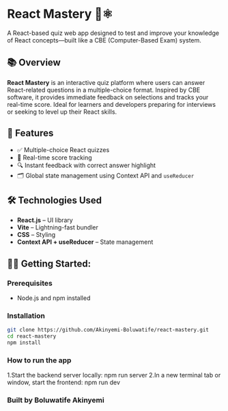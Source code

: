 # React Mastery 🧠⚛️

A React-based quiz web app designed to test and improve your knowledge of React concepts—built like a CBE (Computer-Based Exam) system.

## 📚 Overview

**React Mastery** is an interactive quiz platform where users can answer React-related questions in a multiple-choice format. Inspired by CBE software, it provides immediate feedback on selections and tracks your real-time score. Ideal for learners and developers preparing for interviews or seeking to level up their React skills.

## 🚀 Features

- ✅ Multiple-choice React quizzes
- 🧠 Real-time score tracking
- 🔍 Instant feedback with correct answer highlight
- 🗂️ Global state management using Context API and `useReducer`

## 🛠️ Technologies Used

- **React.js** – UI library
- **Vite** – Lightning-fast bundler
- **CSS** – Styling
- **Context API + useReducer** – State management

## 🧑‍💻 Getting Started:

### Prerequisites

- Node.js and npm installed

### Installation

```bash
git clone https://github.com/Akinyemi-Boluwatife/react-mastery.git
cd react-mastery
npm install
```

### How to run the app
1.Start the backend server locally: npm run server
2.In a new terminal tab or window, start the frontend: npm run dev

### Built by Boluwatife Akinyemi
